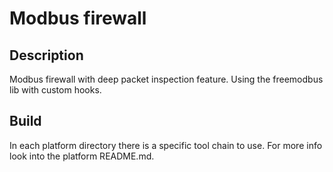 # Modbus firewall

## Description

Modbus firewall with deep packet inspection feature. Using the freemodbus lib with custom hooks.

## Build

In each platform directory there is a specific tool chain to use. For more info look into the platform README.md.


